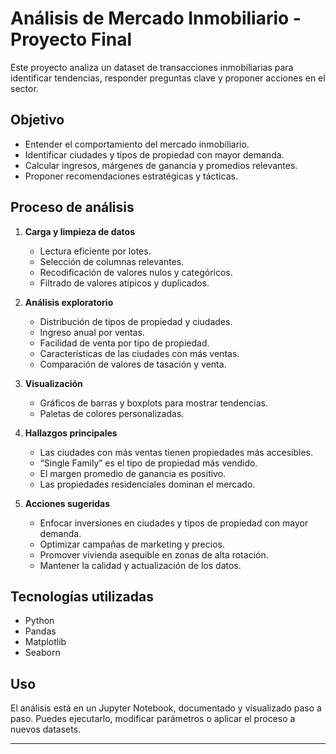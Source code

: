 # Análisis de Mercado Inmobiliario - Proyecto Final

Este proyecto analiza un dataset de transacciones inmobiliarias para identificar tendencias, responder preguntas clave y proponer acciones en el sector.

## Objetivo

- Entender el comportamiento del mercado inmobiliario.
- Identificar ciudades y tipos de propiedad con mayor demanda.
- Calcular ingresos, márgenes de ganancia y promedios relevantes.
- Proponer recomendaciones estratégicas y tácticas.

## Proceso de análisis

1. **Carga y limpieza de datos**
   - Lectura eficiente por lotes.
   - Selección de columnas relevantes.
   - Recodificación de valores nulos y categóricos.
   - Filtrado de valores atípicos y duplicados.

2. **Análisis exploratorio**
   - Distribución de tipos de propiedad y ciudades.
   - Ingreso anual por ventas.
   - Facilidad de venta por tipo de propiedad.
   - Características de las ciudades con más ventas.
   - Comparación de valores de tasación y venta.

3. **Visualización**
   - Gráficos de barras y boxplots para mostrar tendencias.
   - Paletas de colores personalizadas.

4. **Hallazgos principales**
   - Las ciudades con más ventas tienen propiedades más accesibles.
   - “Single Family” es el tipo de propiedad más vendido.
   - El margen promedio de ganancia es positivo.
   - Las propiedades residenciales dominan el mercado.

5. **Acciones sugeridas**
   - Enfocar inversiones en ciudades y tipos de propiedad con mayor demanda.
   - Optimizar campañas de marketing y precios.
   - Promover vivienda asequible en zonas de alta rotación.
   - Mantener la calidad y actualización de los datos.

## Tecnologías utilizadas

- Python
- Pandas
- Matplotlib
- Seaborn

## Uso

El análisis está en un Jupyter Notebook, documentado y visualizado paso a paso. Puedes ejecutarlo, modificar parámetros o aplicar el proceso a nuevos datasets.

---
